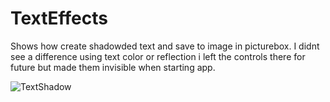 # TextEffects
Shows how create shadowded text and save to image in picturebox. I didnt see a difference using text color or reflection i left the controls there for future but made them invisible when starting app.

![TextShadow](https://user-images.githubusercontent.com/26853477/189017793-32c26d3c-cad9-4577-b4c0-8fd7a405ae57.png)


